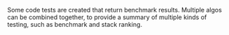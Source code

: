 Some code tests are created that return benchmark results.  Multiple algos can be combined together, to provide a summary of multiple kinds of testing, such as benchmark and stack ranking.
